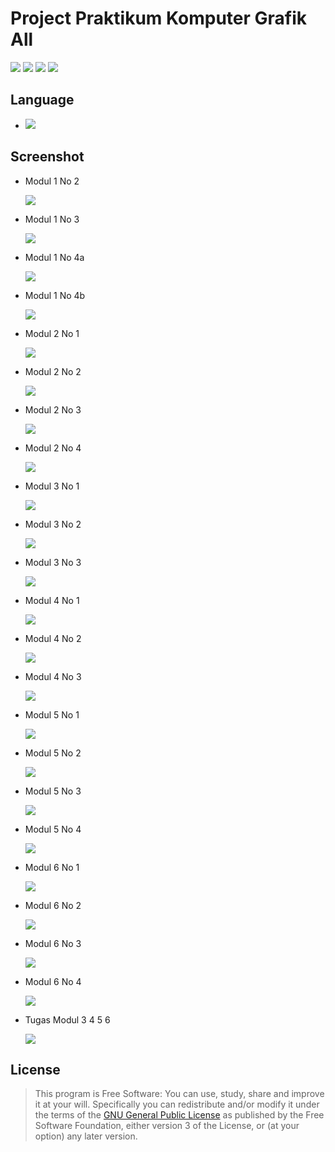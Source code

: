 # Project Praktikum Komputer Grafik All
[![](https://gitlab.com/gitlab-org/gitlab-ee/badges/master/build.svg)](https://wahidari.github.io)
[![](https://semaphoreci.com/api/v1/projects/2f1a5809-418b-4cc2-a1f4-819607579fe7/400484/shields_badge.svg)](https://wahidari.github.io)
[![](https://img.shields.io/badge/docs-latest-brightgreen.svg?style=flat&maxAge=86400)](https://wahidari.github.io)
[![](https://img.shields.io/badge/Find%20Me-%40wahidari-009688.svg?style=social)](https://wahidari.github.io)

## Language

- [![](https://img.shields.io/badge/c%2B%2B-11-yellow.svg)](https://www.w3schools.com/cpp/) 

## Screenshot

- Modul 1 No 2

    ![](./img/mod1no2.PNG)

- Modul 1 No 3

    ![](./img/mod1no3.PNG)

- Modul 1 No 4a

    ![](./img/mod1no4a.PNG)

- Modul 1 No 4b

    ![](./img/mod1no4b.PNG)

- Modul 2 No 1

    ![](./img/mod2no1.PNG)

- Modul 2 No 2

    ![](./img/mod2no2.PNG)

- Modul 2 No 3

    ![](./img/mod2no3.PNG)

- Modul 2 No 4

    ![](./img/mod2no4.PNG)

- Modul 3 No 1

    ![](./img/mod3no1.PNG)

- Modul 3 No 2

    ![](./img/mod3no2.PNG)

- Modul 3 No 3

    ![](./img/mod3no3.PNG)

- Modul 4 No 1

    ![](./img/mod4no1.PNG)

- Modul 4 No 2

    ![](./img/mod4no2.PNG)

- Modul 4 No 3

    ![](./img/mod4no3.PNG)

- Modul 5 No 1

    ![](./img/mod5no1.PNG)

- Modul 5 No 2

    ![](./img/mod5no2.PNG)

- Modul 5 No 3

    ![](./img/mod5no3.PNG)

- Modul 5 No 4

    ![](./img/mod5no4.PNG)

- Modul 6 No 1

    ![](./img/mod6no1.PNG)

- Modul 6 No 2

    ![](./img/mod6no2.PNG)

- Modul 6 No 3

    ![](./img/mod6no3.PNG)

- Modul 6 No 4

    ![](./img/mod6no4.PNG)

- Tugas Modul 3 4 5 6

    ![](./img/tugas3456.PNG)


## License
> This program is Free Software: 
You can use, study, share and improve it at your will. 
Specifically you can redistribute and/or modify it under the terms of the [GNU General Public License](https://www.gnu.org/licenses/gpl.html) 
as published by the Free Software Foundation, either version 3 of the License, or (at your option) any later version.
